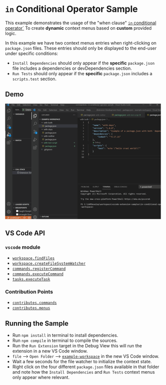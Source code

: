 # `in` Conditional Operator Sample

This example demonstrates the usage of the "when clause" [`in` conditional operator`](https://code.visualstudio.com/api/references/when-clause-contexts#in-conditional-operator)
To create **dynamic** context menus based on **custom** provided logic.

In this example we have two context menus entries when right-clicking on `package.json` files.
These entries should only be displayed to the end-user under specific conditions:
- `Install Dependencies` should only appear if the **specific** `package.json` file includes
   a dependencies or devDependencies section.
- `Run Tests` should only appear if the **specific** `package.json` includes a `scripts.test` section.   

## Demo

![demo](./demo.gif)

## VS Code API

### `vscode` module

- [`workspace.findFiles`](https://code.visualstudio.com/api/references/vscode-api#workspace.findFIles)
- [`workspace.createFileSystemWatcher`](https://code.visualstudio.com/api/references/vscode-api#workspace.createFileSystemWatcher)
- [`commands.registerCommand`](https://code.visualstudio.com/api/references/vscode-api#commands.registerCommand)
- [`commands.executeCommand`](https://code.visualstudio.com/api/references/vscode-api#commands.executeCommand)
- [`tasks.executeTask`](https://code.visualstudio.com/api/references/vscode-api#tasks.executeTask)

### Contribution Points

- [`contributes.commands`](https://code.visualstudio.com/api/references/contribution-points#contributes.commands)
- [`contributes.menus`](https://code.visualstudio.com/api/references/contribution-points#contributes.menus)


## Running the Sample

- Run `npm install` in terminal to install dependencies.
- Run `npm compile` in terminal to compile the sources.
- Run the `Run Extension` target in the Debug View this will run the extension in a new VS Code window.
- `file` --> `Open Folder` --> [`example-workspace`](./example-workspace) in the new VS Code window.
- Wait a few seconds for the file watcher to initialize the context state. 
- Right click on the four different `package.json` files available in that folder and
  note how the `Install Dependencies` and `Run Tests` context menus only appear where relevant.
